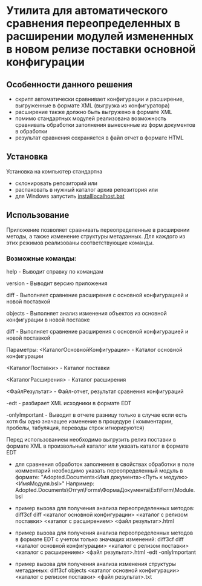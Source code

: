 # Утилита для автоматического сравнения переопределенных в расширении модулей измененных в новом релизе поставки основной конфигурации

## Особенности данного решения
- скрипт автоматически сравнивает конфигурации и расширение, выгруженные в формате XML (выгрузка из конфигуратора)
- расширение также должно быть выгружено в формате XML
- помимо стандартных модулей реализована возможность сравнивать обработки заполнения вынесенные из форм документов в обработки
- результат сравнения сохраняется в файл отчет в формате HTML

## Установка

Установка на компьютер стандартна

- склонировать репозиторий или
- распаковать в нужный каталог архив репозитория или
- для Windows запустить [installlocalhost.bat](/installlocalhost.bat)

## Использование
Приложение позволяет сравнивать переопределенные в расширении методы, а также изменение структуры метаданных. Для каждого из этих режимов реализованы соответствующие команды.

### Возможные команды:

 help     - Выводит справку по командам
 
 version  - Выводит версию приложения
 
 diff     - Выполняет сравнение расширения с основной конфигурацией и новой поставкой
 
 objects  - Выполняет анализ изменения объектов из основной конфигурации в новой поставке
 

diff - Выполняет сравнение расширения с основной конфигурацией и новой поставкой

Параметры:
 <КаталогОсновнойКонфигурации> - Каталог основной конфигурации
 
 <КаталогПоставки> - Каталог поставки
 
 <КаталогРасширения> - Каталог расширения
 
 <ФайлРезультат> - Файл-отчет, результат сравнения конфигураций
 
 -edt - разбирает XML исходники в формате EDT
 
 -onlyImportant - Выводит в отчете разницу только в случае если есть хотя бы одно значащее изменение в процедуре ( комментарии, пробелы, табуляция, переводы строк игнорируются)

Перед использованием необходимо выгрузить релиз поставки в формате XML в произвольный каталог или указать каталог в формате EDT

- для сравнения обработок заполнения в свойствах обработки в поле комментарий необходимо указать переопределенный модуль в формате:
    "Adopted.Documents\<Имя документа>\<Путь к модулю>\<ИмяМодуля.bsl>"
    Например: Adopted.Documents\Отгул\Forms\ФормаДокумента\Ext\Form\Module.bsl

- пример вызова для получения анализа переопределенных методов:
    diff3cf diff <каталог основной конфигурации> <каталог с релизом поставки> <каталог с расширением> <файл результат>.html

- пример вызова для получения анализа переопределенных методов в формате EDT с учетом только значащих изменений:
    diff3cf diff <каталог основной конфигурации> <каталог с релизом поставки> <каталог с расширением> <файл результат>.html -edt -onlyImportant 

- пример вызова для получения анализа изменения структуры метаданных:
    diff3cf objects <каталог основной конфигурации> <каталог с релизом поставки> <файл результат>.txt
